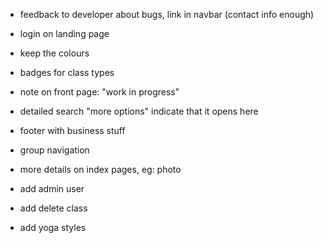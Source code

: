 * feedback to developer about bugs, link in navbar (contact info enough)
* login on landing page
* keep the colours
* badges for class types
* note on front page: "work in progress"
* detailed search "more options" indicate that it opens here
* footer with business stuff
* group navigation
* more details on index pages, eg: photo
* add admin user
* add delete class 

* add yoga styles